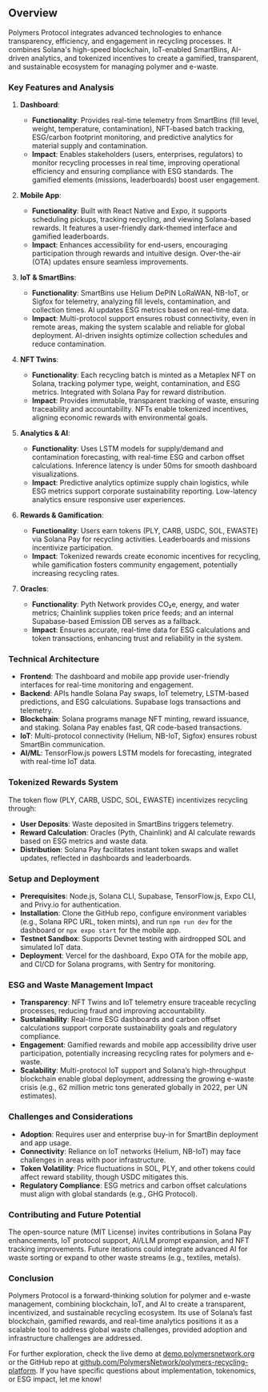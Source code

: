 ## Overview

Polymers Protocol integrates advanced technologies to enhance transparency, efficiency, and engagement in recycling processes. It combines Solana's high-speed blockchain, IoT-enabled SmartBins, AI-driven analytics, and tokenized incentives to create a gamified, transparent, and sustainable ecosystem for managing polymer and e-waste.

### Key Features and Analysis
1. **Dashboard**:
   - **Functionality**: Provides real-time telemetry from SmartBins (fill level, weight, temperature, contamination), NFT-based batch tracking, ESG/carbon footprint monitoring, and predictive analytics for material supply and contamination.
   - **Impact**: Enables stakeholders (users, enterprises, regulators) to monitor recycling processes in real time, improving operational efficiency and ensuring compliance with ESG standards. The gamified elements (missions, leaderboards) boost user engagement.

2. **Mobile App**:
   - **Functionality**: Built with React Native and Expo, it supports scheduling pickups, tracking recycling, and viewing Solana-based rewards. It features a user-friendly dark-themed interface and gamified leaderboards.
   - **Impact**: Enhances accessibility for end-users, encouraging participation through rewards and intuitive design. Over-the-air (OTA) updates ensure seamless improvements.

3. **IoT & SmartBins**:
   - **Functionality**: SmartBins use Helium DePIN LoRaWAN, NB-IoT, or Sigfox for telemetry, analyzing fill levels, contamination, and collection times. AI updates ESG metrics based on real-time data.
   - **Impact**: Multi-protocol support ensures robust connectivity, even in remote areas, making the system scalable and reliable for global deployment. AI-driven insights optimize collection schedules and reduce contamination.

4. **NFT Twins**:
   - **Functionality**: Each recycling batch is minted as a Metaplex NFT on Solana, tracking polymer type, weight, contamination, and ESG metrics. Integrated with Solana Pay for reward distribution.
   - **Impact**: Provides immutable, transparent tracking of waste, ensuring traceability and accountability. NFTs enable tokenized incentives, aligning economic rewards with environmental goals.

5. **Analytics & AI**:
   - **Functionality**: Uses LSTM models for supply/demand and contamination forecasting, with real-time ESG and carbon offset calculations. Inference latency is under 50ms for smooth dashboard visualizations.
   - **Impact**: Predictive analytics optimize supply chain logistics, while ESG metrics support corporate sustainability reporting. Low-latency analytics ensure responsive user experiences.

6. **Rewards & Gamification**:
   - **Functionality**: Users earn tokens (PLY, CARB, USDC, SOL, EWASTE) via Solana Pay for recycling activities. Leaderboards and missions incentivize participation.
   - **Impact**: Tokenized rewards create economic incentives for recycling, while gamification fosters community engagement, potentially increasing recycling rates.

7. **Oracles**:
   - **Functionality**: Pyth Network provides CO₂e, energy, and water metrics; Chainlink supplies token price feeds; and an internal Supabase-based Emission DB serves as a fallback.
   - **Impact**: Ensures accurate, real-time data for ESG calculations and token transactions, enhancing trust and reliability in the system.

### Technical Architecture
- **Frontend**: The dashboard and mobile app provide user-friendly interfaces for real-time monitoring and engagement.
- **Backend**: APIs handle Solana Pay swaps, IoT telemetry, LSTM-based predictions, and ESG calculations. Supabase logs transactions and telemetry.
- **Blockchain**: Solana programs manage NFT minting, reward issuance, and staking. Solana Pay enables fast, QR code-based transactions.
- **IoT**: Multi-protocol connectivity (Helium, NB-IoT, Sigfox) ensures robust SmartBin communication.
- **AI/ML**: TensorFlow.js powers LSTM models for forecasting, integrated with real-time IoT data.

### Tokenized Rewards System
The token flow (PLY, CARB, USDC, SOL, EWASTE) incentivizes recycling through:
- **User Deposits**: Waste deposited in SmartBins triggers telemetry.
- **Reward Calculation**: Oracles (Pyth, Chainlink) and AI calculate rewards based on ESG metrics and waste data.
- **Distribution**: Solana Pay facilitates instant token swaps and wallet updates, reflected in dashboards and leaderboards.

### Setup and Deployment
- **Prerequisites**: Node.js, Solana CLI, Supabase, TensorFlow.js, Expo CLI, and Privy.io for authentication.
- **Installation**: Clone the GitHub repo, configure environment variables (e.g., Solana RPC URL, token mints), and run `npm run dev` for the dashboard or `npx expo start` for the mobile app.
- **Testnet Sandbox**: Supports Devnet testing with airdropped SOL and simulated IoT data.
- **Deployment**: Vercel for the dashboard, Expo OTA for the mobile app, and CI/CD for Solana programs, with Sentry for monitoring.

### ESG and Waste Management Impact
- **Transparency**: NFT Twins and IoT telemetry ensure traceable recycling processes, reducing fraud and improving accountability.
- **Sustainability**: Real-time ESG dashboards and carbon offset calculations support corporate sustainability goals and regulatory compliance.
- **Engagement**: Gamified rewards and mobile app accessibility drive user participation, potentially increasing recycling rates for polymers and e-waste.
- **Scalability**: Multi-protocol IoT support and Solana’s high-throughput blockchain enable global deployment, addressing the growing e-waste crisis (e.g., 62 million metric tons generated globally in 2022, per UN estimates).

### Challenges and Considerations
- **Adoption**: Requires user and enterprise buy-in for SmartBin deployment and app usage.
- **Connectivity**: Reliance on IoT networks (Helium, NB-IoT) may face challenges in areas with poor infrastructure.
- **Token Volatility**: Price fluctuations in SOL, PLY, and other tokens could affect reward stability, though USDC mitigates this.
- **Regulatory Compliance**: ESG metrics and carbon offset calculations must align with global standards (e.g., GHG Protocol).

### Contributing and Future Potential
The open-source nature (MIT License) invites contributions in Solana Pay enhancements, IoT protocol support, AI/LLM prompt expansion, and NFT tracking improvements. Future iterations could integrate advanced AI for waste sorting or expand to other waste streams (e.g., textiles, metals).

### Conclusion
Polymers Protocol is a forward-thinking solution for polymer and e-waste management, combining blockchain, IoT, and AI to create a transparent, incentivized, and sustainable recycling ecosystem. Its use of Solana’s fast blockchain, gamified rewards, and real-time analytics positions it as a scalable tool to address global waste challenges, provided adoption and infrastructure challenges are addressed.

For further exploration, check the live demo at [demo.polymersnetwork.org](https://demo.polymersnetwork.org) or the GitHub repo at [github.com/PolymersNetwork/polymers-recycling-platform](https://github.com/PolymersNetwork/polymers-recycling-platform). If you have specific questions about implementation, tokenomics, or ESG impact, let me know!

